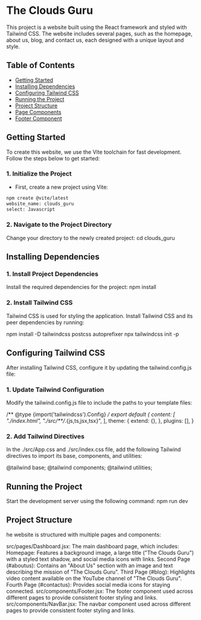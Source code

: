 # The Clouds Guru

This project is a website built using the React framework and styled with Tailwind CSS. The website includes several pages, such as the homepage, about us, blog, and contact us, each designed with a unique layout and style.

## Table of Contents
- [Getting Started](#getting-started)
- [Installing Dependencies](#installing-dependencies)
- [Configuring Tailwind CSS](#configuring-tailwind-css)
- [Running the Project](#running-the-project)
- [Project Structure](#project-structure)
- [Page Components](#page-components)
- [Footer Component](#footer-component)

## Getting Started

To create this website, we use the Vite toolchain for fast development. Follow the steps below to get started:

### 1. Initialize the Project
+ First, create a new project using Vite:

```bash
npm create @vite/latest
website_name: clouds_guru
select: Javascript
```

### 2. Navigate to the Project Directory
Change your directory to the newly created project:
cd clouds_guru


## Installing Dependencies

### 1. Install Project Dependencies
Install the required dependencies for the project:
npm install

### 2. Install Tailwind CSS
Tailwind CSS is used for styling the application. Install Tailwind CSS and its peer dependencies by running:

npm install -D tailwindcss postcss autoprefixer
npx tailwindcss init -p


## Configuring Tailwind CSS
After installing Tailwind CSS, configure it by updating the tailwind.config.js file:

### 1. Update Tailwind Configuration
Modify the tailwind.config.js file to include the paths to your template files:

/** @type {import('tailwindcss').Config} */
export default {
  content: [
    "./index.html",
    "./src/**/*.{js,ts,jsx,tsx}",
  ],
  theme: {
    extend: {},
  },
  plugins: [],
}


### 2. Add Tailwind Directives
In the ./src/App.css and ./src/index.css  file, add the following Tailwind directives to import its base, components, and utilities:

@tailwind base;
@tailwind components;
@tailwind utilities;

## Running the Project
Start the development server using the following command:
npm run dev

## Project Structure
he website is structured with multiple pages and components:

src/pages/Dashboard.jsx: The main dashboard page, which includes:
Homepage: Features a background image, a large title ("The Clouds Guru") with a styled text shadow, and social media icons with links.
Second Page (#aboutus): Contains an "About Us" section with an image and text describing the mission of "The Clouds Guru".
Third Page (#blog): Highlights video content available on the YouTube channel of "The Clouds Guru".
Fourth Page (#contactus): Provides social media icons for staying connected.
src/components/Footer.jsx: The footer component used across different pages to provide consistent footer styling and links.
src/components/NavBar.jsx: The navbar component used across different pages to provide consistent footer styling and links.